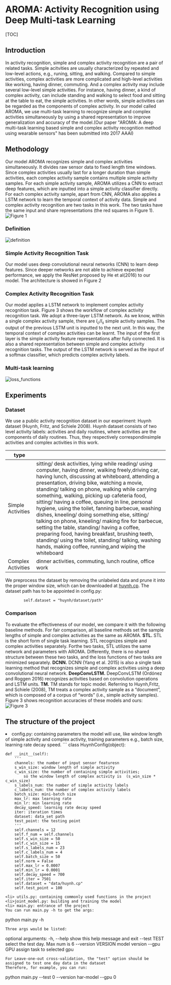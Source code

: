 # AROMA: Activity Recognition using Deep Multi-task Learning
[TOC]
## Introduction
In activity recognition, simple and complex activity recognition are a pair of related tasks. Simple acitvities are usually characterized by repeated and low-level actions, e.g., runing, sitting, and walking. Compared to simple activities, complex activities are more complicated and high-level  activities like working, having dinner, commuting. And a complex activity may include several low-level simple activities. For instance, having dinner, a kind of complex activity, can include standing and walking to select food and sitting at the table to eat, the simple activities. In other words, simple activities can be regarded as the components of complex activity. In our model called AROMA, we use multi-task learning to recognize simple and complex activities simultaneously by using a shared representation to improve generalization and accuracy of the model.(Our paper "AROMA: A deep multi-task learning based simple and complex activity recognition method using wearable sensors" has been submitted into 2017 AAAI)

## Methodology
Our model AROMA recognizes simple and complex activities simultaneously. It divides raw sensor data to fixed length time windows. Since complex activities usually last for a longer duration than simple activities, each complex activity sample contains multiple simple activity samples. For each simple activity sample, AROMA utilizes a CNN to extract deep features, which are inputted into a simple activity classifier directly. For each complex activity sample, apart from CNN, AROMA also applies a LSTM network to learn the temporal context of activity data. Simple and complex activity recognition are two tasks in this work. The two tasks have the same input and share representations (the red squares in Figure 1).
![Figure 1](https://github.com/drewanye/har-joint-model/blob/master/diagram/har-joint-model.png "Figure 1")

### Definition
![definition](https://github.com/drewanye/har-joint-model/blob/master/diagram/definition.png)

### Simple Activity Recognition Task
Our model uses deep convolutional neural networks (CNN) to learn deep features. Since deeper networks are not able to achieve expected performance, we apply the ResNet proposed by He et al(2016) to our model. The architecture is showed in Figure 2

### Complex Activity Recognition Task
Our model applies a LSTM network to implement complex activity recognition task. Figure 3 shows the workflow of complex activity recognition task. We adopt a three-layer LSTM network. As we know, within a single complex activity sample, there are $l_c/l_s$ simple activity samples. The output of the previous LSTM unit is inputted to the next unit. In this way, the temporal context of complex activities can be learnt.
The input of the first layer is the simple activity feature representations after fully connected. It is also a shared representation between simple and complex activity recognition tasks. The output of the LSTM network is served as the input of a softmax classifier, which predicts complex activity labels.

### Multi-task learning
![loss_functions](https://github.com/drewanye/har-joint-model/blob/master/diagram/loss_functions.png)

## Experiments
### Dataset
We use a public activity recognition dataset in our experiment: Huynh dataset (Huynh, Fritz, and Schiele 2008). Huynh dataset consists of two level activity labels: activities and daily routines, where activities are the components of daily routines. Thus, they respectively correspondinsimple activities and complex activities in this work.

|  type |   |
|--------|--------|
|    Simple Activities    |   sitting/ desk activities, lying while reading/ using computer, having dinner, walking freely,driving car, having lunch, discussing at whiteboard, attending a presentation, driving bike, watching a movie, standing/ talking on phone, walking while carrying something, walking, picking up cafeteria food, sitting/ having a coffee, queuing in line, personal hygiene, using the toilet, fanning barbecue, washing dishes, kneeling/ doing something else, sitting/ talking on phone, kneeling/ making fire for barbecue, setting the table, standing/ having a coffee, preparing food, having breakfast, brushing teeth, standing/ using the toilet, standing/ talking, washing hands, making coffee, running,and wiping the whiteboard |
| Complex Activities| dinner activities, commuting, lunch routine, office work |

We preprocess the dataset by removing the unlabeled data and prune it into the proper window size, which can be downloaded at [huynh.cp](https://pan.baidu.com/s/1c270xTu). The dataset path has to be appointed in config.py:
```
        self.dataset = "huynh/dataset/path"
```

### Comparison
To evaluate the effectiveness of our model, we compare it with the following baseline methods. For fair comparison, all baseline methods set the sample lengths of simple and
complex activities as the same as AROMA.
**STL.** STL is the short form of single task learning. STL recognizes simple and complex activities separately. Forthe two tasks, STL utilizes the same network and parameters with AROMA. Differently, there is no shared structure between these two tasks, and the loss functions of two tasks are minimized separately.
**DCNN.** DCNN (Yang et al. 2015) is also a single task learning method that recognizes simple and complex activities using a deep convolutional neural network.
**DeepConvLSTM.** DeepConvLSTM (Ordónez and Roggen 2016) recognizes activities based on convolution operations and LSTM units.
**TM.** TM stands for topic model. Referring to Huynh,Fritz, and Schiele (2008), TM treats a complex activity sample as a “document”, which is composed of a corpus of “words” (i.e., simple activity samples). Figure 3 shows recognition accuracies of these models and ours:
![Figure 3](https://github.com/drewanye/har-joint-model/blob/master/diagram/experiment_results.png "Figure 3")

## The structure of the project
<li> config.py:  containing parameters the model will use, like window length of simple activity and complex activity, training parameters e.g., batch size, learning rate decay speed.
```
class HuynhConfig(object):

    def __init__(self):
        '''
        channels: the number of input sensor featuresn
        s_win_size: window length of simple activity
        c_win_size: the number of containing simple activities;
            so the window length of complex activity is  (s_win_size * c_win_size)
        s_labels_num: the number of simple activity labels
        c_labels_num: the number of complex activity labels
        batch_size: mini-batch size
        max_lr: max learning rate
        min_lr: min learning rate
        decay_speed: learning rate decay speed
        iter: iteration times
        dataset: data_set path
        test_point: the testing point
        '''
        self.channels = 12
        self.f_num = self.channels
        self.s_win_size = 50
        self.c_win_size = 15
        self.s_labels_num = 23
        self.c_labels_num = 4
        self.batch_size = 50
        self.norm = False
        self.max_lr = 0.0007
        self.min_lr = 0.0001
        self.decay_speed = 700
        self.iter = 7501
        self.dataset = "data/huynh.cp"
        self.test_point = 100
```
<li> utils.py: containing commonly used functions in the project
<li>joint_model.py: building and training the model
<li> main.py: entrance of the project
You can run main.py -h to get the args:
```
python main.py -h
```
Three args would be listed:
```
optional arguments:
  -h, --help         show this help message and exit
  --test TEST        select the test day. Max num is 6
  --version VERSION  model version
  --gpu GPU          assign task to selected gpu

```
For Leave-one-out cross-validation, the "test" option should be assigned to test one day data in the dataset
Therefore, for example, you can run:
```
python main.py --test 0 --version har-model --gpu 0
```











